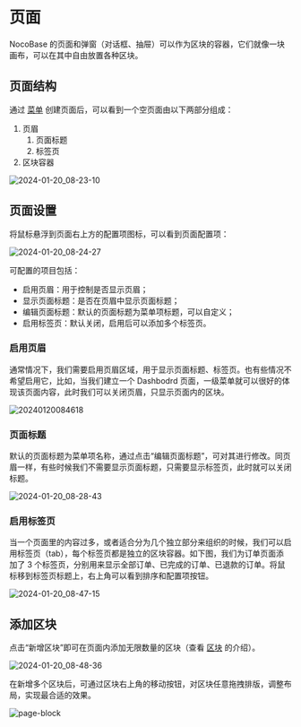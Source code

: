 # 页面

NocoBase 的页面和弹窗（对话框、抽屉）可以作为区块的容器，它们就像一块画布，可以在其中自由放置各种区块。

## 页面结构

通过 [菜单](./menus/index.md) 创建页面后，可以看到一个空页面由以下两部分组成：

1. 页眉
   1. 页面标题
   2. 标签页
2. 区块容器

![2024-01-20_08-23-10](https://nocobase-docs.oss-cn-beijing.aliyuncs.com/2024-01-20_08-23-10.jpg)

## 页面设置

将鼠标悬浮到页面右上方的配置项图标，可以看到页面配置项：

![2024-01-20_08-24-27](https://nocobase-docs.oss-cn-beijing.aliyuncs.com/2024-01-20_08-24-27.jpg)

可配置的项目包括：

- 启用页眉：用于控制是否显示页眉；
- 显示页面标题：是否在页眉中显示页面标题；
- 编辑页面标题：默认的页面标题为菜单项标题，可以自定义；
- 启用标签页：默认关闭，启用后可以添加多个标签页。

### 启用页眉

通常情况下，我们需要启用页眉区域，用于显示页面标题、标签页。也有些情况不希望启用它，比如，当我们建立一个 Dashbodrd 页面，一级菜单就可以很好的体现该页面内容，此时我们可以关闭页眉，只显示页面内的区块。

![20240120084618](https://nocobase-docs.oss-cn-beijing.aliyuncs.com/20240120084618.png)

### 页面标题

默认的页面标题为菜单项名称，通过点击“编辑页面标题”，可对其进行修改。同页眉一样，有些时候我们不需要显示页面标题，只需要显示标签页，此时就可以关闭标题。

![2024-01-20_08-28-43](https://nocobase-docs.oss-cn-beijing.aliyuncs.com/2024-01-20_08-28-43.jpg)

### 启用标签页

当一个页面里的内容过多，或者适合分为几个独立部分来组织的时候，我们可以启用标签页（tab），每个标签页都是独立的区块容器。如下图，我们为订单页面添加了 3 个标签页，分别用来显示全部订单、已完成的订单、已退款的订单。将鼠标移到标签页标题上，右上角可以看到排序和配置项按钮。

![2024-01-20_08-47-15](https://nocobase-docs.oss-cn-beijing.aliyuncs.com/2024-01-20_08-47-15.jpg)

## 添加区块

点击“新增区块”即可在页面内添加无限数量的区块（查看 [区块](./blocks/index.md) 的介绍）。

![2024-01-20_08-48-36](https://nocobase-docs.oss-cn-beijing.aliyuncs.com/2024-01-20_08-48-36.jpg)

在新增多个区块后，可通过区块右上角的移动按钮，对区块任意拖拽排版，调整布局，实现最合适的效果。

![page-block](https://nocobase-docs.oss-cn-beijing.aliyuncs.com/page-block.gif)
